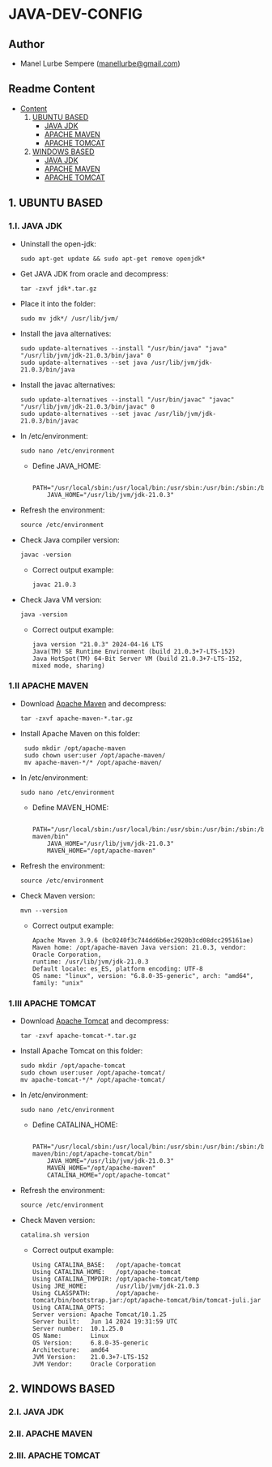 # JAVA-DEV-CONFIG

## Author

* Manel Lurbe Sempere (manellurbe@gmail.com)

## Readme Content

<!--ts-->
* [Content](#Readme-Content)
    1. [UBUNTU BASED](#1-UBUNTU-BASED)
        * [JAVA JDK](#1I-JAVA-JDK)
        * [APACHE MAVEN](#1II-APACHE-MAVEN)
        * [APACHE TOMCAT](#1III-APACHE-TOMCAT)
    2. [WINDOWS BASED](#2-WINDOWS-BASED)
        * [JAVA JDK](#2I.JAVA-JDK)
        * [APACHE MAVEN](#2II-APACHE-MAVEN)
        * [APACHE TOMCAT](#2III-APACHE-TOMCAT)

## 1. UBUNTU BASED


### 1.I. JAVA JDK

- Uninstall the open-jdk:
    ```
    sudo apt-get update && sudo apt-get remove openjdk*
    ```

- Get JAVA JDK from oracle and decompress:
    ```
    tar -zxvf jdk*.tar.gz
    ```

- Place it into the folder:
    ```
    sudo mv jdk*/ /usr/lib/jvm/
    ```

- Install the java alternatives:
    ```
    sudo update-alternatives --install "/usr/bin/java" "java" "/usr/lib/jvm/jdk-21.0.3/bin/java" 0
    sudo update-alternatives --set java /usr/lib/jvm/jdk-21.0.3/bin/java
    ```

- Install the javac alternatives:
    ```
    sudo update-alternatives --install "/usr/bin/javac" "javac" "/usr/lib/jvm/jdk-21.0.3/bin/javac" 0
    sudo update-alternatives --set javac /usr/lib/jvm/jdk-21.0.3/bin/javac
    ```

- In /etc/environment:
    ```
    sudo nano /etc/environment
    ```

    - Define JAVA_HOME:
        ```
            PATH="/usr/local/sbin:/usr/local/bin:/usr/sbin:/usr/bin:/sbin:/bin:/usr/games:/usr/local/games:/snap/bin"
            JAVA_HOME="/usr/lib/jvm/jdk-21.0.3"
        ```

- Refresh the environment:
    ```
    source /etc/environment
    ```

- Check Java compiler version:
    ```
    javac -version
    ```
    - Correct output example:
        ```
        javac 21.0.3
        ```

- Check Java VM version:
    ```
    java -version
    ```
    - Correct output example:
        ```
        java version "21.0.3" 2024-04-16 LTS
        Java(TM) SE Runtime Environment (build 21.0.3+7-LTS-152)
        Java HotSpot(TM) 64-Bit Server VM (build 21.0.3+7-LTS-152, mixed mode, sharing)
        ```

### 1.II APACHE MAVEN

- Download [Apache Maven](https://maven.apache.org/download.cgi) and decompress:
    ```
    tar -zxvf apache-maven-*.tar.gz
    ```

- Install Apache Maven on this folder:
   ```
    sudo mkdir /opt/apache-maven
    sudo chown user:user /opt/apache-maven/
    mv apache-maven-*/* /opt/apache-maven/
    ```

- In /etc/environment:
    ```
    sudo nano /etc/environment
    ```

    - Define MAVEN_HOME:
        ```
            PATH="/usr/local/sbin:/usr/local/bin:/usr/sbin:/usr/bin:/sbin:/bin:/usr/games:/usr/local/games:/snap/bin:/opt/apache-maven/bin"
            JAVA_HOME="/usr/lib/jvm/jdk-21.0.3"
            MAVEN_HOME="/opt/apache-maven"
        ```

- Refresh the environment:
    ```
    source /etc/environment
    ```

- Check Maven version:
    ```
    mvn --version
    ```

    - Correct output example:
        ```
        Apache Maven 3.9.6 (bc0240f3c744dd6b6ec2920b3cd08dcc295161ae)
        Maven home: /opt/apache-maven Java version: 21.0.3, vendor: Oracle Corporation,
        runtime: /usr/lib/jvm/jdk-21.0.3
        Default locale: es_ES, platform encoding: UTF-8
        OS name: "linux", version: "6.8.0-35-generic", arch: "amd64", family: "unix"
        ```

### 1.III APACHE TOMCAT

- Download [Apache Tomcat](https://tomcat.apache.org/) and decompress:
    ```
    tar -zxvf apache-tomcat-*.tar.gz
    ```

- Install Apache Tomcat on this folder:
    ```
    sudo mkdir /opt/apache-tomcat
    sudo chown user:user /opt/apache-tomcat/
    mv apache-tomcat-*/* /opt/apache-tomcat/
    ```

- In /etc/environment:
    ```
    sudo nano /etc/environment
    ```

    - Define CATALINA_HOME:
        ```
            PATH="/usr/local/sbin:/usr/local/bin:/usr/sbin:/usr/bin:/sbin:/bin:/usr/games:/usr/local/games:/snap/bin:/opt/apache-maven/bin:/opt/apache-tomcat/bin"
            JAVA_HOME="/usr/lib/jvm/jdk-21.0.3"
            MAVEN_HOME="/opt/apache-maven"
            CATALINA_HOME="/opt/apache-tomcat"
        ```
- Refresh the environment:
    ```
    source /etc/environment
    ```

- Check Maven version:
    ```
    catalina.sh version
    ```

    - Correct output example:
        ```
        Using CATALINA_BASE:   /opt/apache-tomcat
        Using CATALINA_HOME:   /opt/apache-tomcat
        Using CATALINA_TMPDIR: /opt/apache-tomcat/temp
        Using JRE_HOME:        /usr/lib/jvm/jdk-21.0.3
        Using CLASSPATH:       /opt/apache-tomcat/bin/bootstrap.jar:/opt/apache-tomcat/bin/tomcat-juli.jar
        Using CATALINA_OPTS:   
        Server version: Apache Tomcat/10.1.25
        Server built:   Jun 14 2024 19:31:59 UTC
        Server number:  10.1.25.0
        OS Name:        Linux
        OS Version:     6.8.0-35-generic
        Architecture:   amd64
        JVM Version:    21.0.3+7-LTS-152
        JVM Vendor:     Oracle Corporation
        ```

## 2. WINDOWS BASED

### 2.I. JAVA JDK

### 2.II. APACHE MAVEN

### 2.III. APACHE TOMCAT